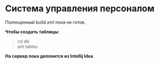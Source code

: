 # Система управления персоналом
Полноценный build.xml пока не готов.  

**Чтобы создать таблицы:**
> cd db  
ant tables

**На сервер пока деплоится из Intellij Idea**
